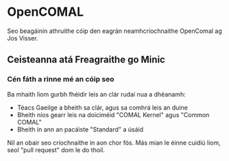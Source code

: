 # OpenCOMAL

Seo beagáinín athruithe cóip den eagrán neamhcríochnaithe OpenComal ag Jos Visser.

## Ceisteanna atá Freagraithe go Minic

### Cén fáth a rinne mé an cóip seo

Ba mhaith liom gurbh fhéidir leis an clár rudaí nua a dhéanamh:
- Téacs Gaeilge a bheith sa clár, agus sa comhrá leis an duine
- Bheith níos gearr leis na doiciméid "COMAL Kernel" agus "Common COMAL"
- Bheith in ann an pacáiste "Standard" a úsáid

Níl an obair seo críochnaithe in aon chor fós. Más mian le éinne cuidiú
liom, seol "pull request" dom le do thoil.


